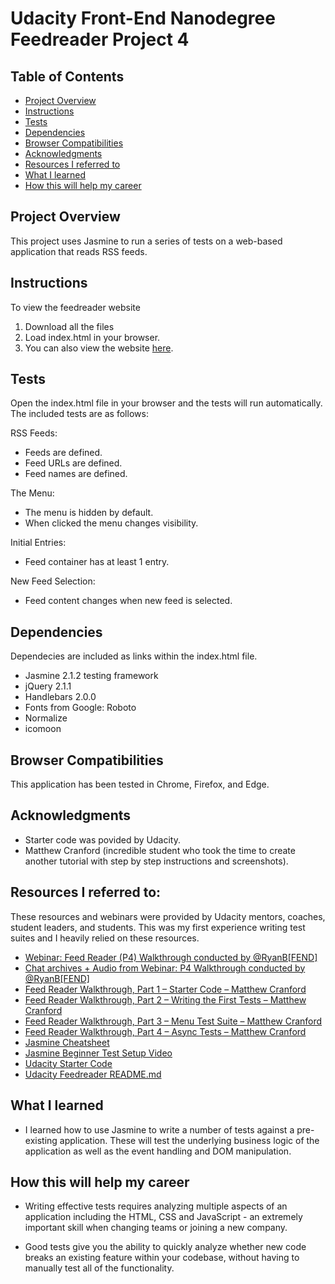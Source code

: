 # Udacity Front-End Nanodegree Feedreader Project 4

## Table of Contents

* [Project Overview](https://github.com/kt2187/project-4-feedreader/blob/master/README.md#project-overview)
* [Instructions](https://github.com/kt2187/project-4-feedreader/blob/master/README.md#instructions)
* [Tests](https://github.com/kt2187/project-4-feedreader/blob/master/README.md#tests)
* [Dependencies](https://github.com/kt2187/project-4-feedreader/blob/master/README.md#dependencies)
* [Browser Compatibilities](https://github.com/kt2187/project-4-feedreader/blob/master/README.md#browser-compatibilities)
* [Acknowledgments](https://github.com/kt2187/project-4-feedreader/blob/master/README.md#acknowledgments)
* [Resources I referred to](https://github.com/kt2187/project-4-feedreader/blob/master/README.md#resources-i-referred-to)
* [What I learned](https://github.com/kt2187/project-4-feedreader/blob/master/README.md#what-i-learned)
* [How this will help my career](https://github.com/kt2187/project-4-feedreader/blob/master/README.md#how-this-help-my-career)

## Project Overview
This project uses Jasmine to run a series of tests on a web-based application that reads RSS feeds.

## Instructions
To view the feedreader website 

1. Download all the files
2. Load index.html in your browser.
3. You can also view the website [here](https://kt2187.github.io/project-4-feedreader/).

## Tests
Open the index.html file in your browser and the tests will run automatically. The included tests are as follows:

RSS Feeds:
* Feeds are defined.
* Feed URLs are defined.
* Feed names are defined.

The Menu:
* The menu is hidden by default.
* When clicked the menu changes visibility.

Initial Entries:
* Feed container has at least 1 entry.

New Feed Selection:
* Feed content changes when new feed is selected.

## Dependencies
Dependecies are included as links within the index.html file.

* Jasmine 2.1.2 testing framework
* jQuery 2.1.1
* Handlebars 2.0.0
* Fonts from Google: Roboto
* Normalize
* icomoon

## Browser Compatibilities
This application has been tested in Chrome, Firefox, and Edge.

## Acknowledgments
* Starter code was povided by Udacity.
* Matthew Cranford (incredible student who took the time to create another tutorial with step by step instructions and screenshots).

## Resources I referred to:
These resources and webinars were provided by Udacity mentors, coaches, student leaders, and students. This was my first experience writing test suites and I heavily relied on these resources. 

* [Webinar: Feed Reader (P4) Walkthrough conducted by @RyanB[FEND]](https://www.youtube.com/watch?v=7kOBXPbDmyw&feature=youtu.be)
* [Chat archives + Audio from Webinar: P4 Walkthrough conducted by @RyanB[FEND]](https://drive.google.com/drive/folders/1mfNZh6XoCSDjBESw9yayFTS1xgoyYI3t)
* [Feed Reader Walkthrough, Part 1 – Starter Code – Matthew Cranford](https://matthewcranford.com/feed-reader-walkthrough-part-1-starter-code/)
* [Feed Reader Walkthrough, Part 2 – Writing the First Tests – Matthew Cranford](https://matthewcranford.com/feed-reader-walkthrough-part-2-writing-the-first-tests/)
* [Feed Reader Walkthrough, Part 3 – Menu Test Suite – Matthew Cranford](https://matthewcranford.com/feed-reader-walkthrough-part-3-menu-test-suite/)
* [Feed Reader Walkthrough, Part 4 – Async Tests – Matthew Cranford](https://matthewcranford.com/feed-reader-walkthrough-part-4-async-tests/)
* [Jasmine Cheatsheet](https://devhints.io/jasmine)
* [Jasmine Beginner Test Setup Video](https://www.youtube.com/watch?v=g0q8pCsCB4o&list=PL_noPv5wmuO9op-OQ22SbHcqFGGHA6iIZ&index=2)
* [Udacity Starter Code](https://github.com/udacity/frontend-nanodegree-feedreader)
* [Udacity Feedreader README.md](https://github.com/udacity/frontend-nanodegree-feedreader/blob/master/README.md)

## What I learned
* I learned how to use Jasmine to write a number of tests against a pre-existing application. These will test the underlying business logic of the application as well as the event handling and DOM manipulation.

## How this will help my career
* Writing effective tests requires analyzing multiple aspects of an application including the HTML, CSS and JavaScript - an extremely important skill when changing teams or joining a new company.

* Good tests give you the ability to quickly analyze whether new code breaks an existing feature within your codebase, without having to manually test all of the functionality.


